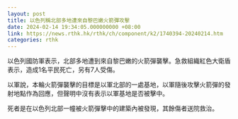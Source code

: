 ```yaml
---
layout: post
title: 以色列稱北部多地遭來自黎巴嫩火箭彈攻擊
date: 2024-02-14 19:34:05.000000000 +08:00
link: https://news.rthk.hk/rthk/ch/component/k2/1740394-20240214.htm
categories: rthk
---
```


以色列國防軍表示，北部多地遭到來自黎巴嫩的火箭彈襲擊。急救組織紅色大衛盾表示，造成1名平民死亡，另有7人受傷。

以軍說，本輪火箭彈襲擊的目標是以軍北部的一處基地，以軍隨後攻擊火箭彈的發射地點作為回應，但聲明中沒有表示以軍基地是否被擊中。

死者是在以色列北部一幢被火箭彈擊中的建築內被發現，其餘傷者送院救治。

